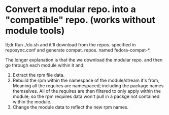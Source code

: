 Convert a modular repo. into a "compatible" repo. (works without module tools)
==============================================================================

tl;dr Run ./do.sh and it'll download from the repos. specified in reposync.conf
and generate compat. repos. named fedora-compat-\*.

The longer explanation is that the we download the modular repo. and then go
through each module within it and:
1. Extract the rpm file data.
2. Rebuild the rpm within the namespace of the module/stream it's from,
   Meaning all the requires are namespaced; including the package names
   themselves. All of the requires are then filtered to only apply within the
   module; so the rpm requires data won't pull in a packge not contained within
   the module.
3. Change the module data to reflect the new rpm names.
